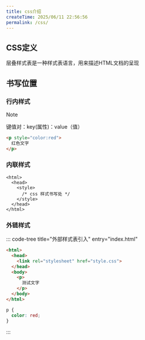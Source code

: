 ```yaml
---
title: css介绍
createTime: 2025/06/11 22:56:56
permalink: /css/
---
```

## CSS定义

层叠样式表是一种样式表语言，用来描述HTML文档的呈现

## 书写位置

### 行内样式

> [!note]
>
> 键值对：key(属性)：value（值）

```html
<p style="color:red">
  红色文字
</p>
```

### 内联样式

```html{3-5}
<html>
  <head>
    <style>
      /* css 样式书写处 */
    </style>
  </head>
</html>
```

### 外链样式

::: code-tree title="外部样式表引入"  entry="index.html"

```html title="index.html"{3}
<html>
  <head>
    <link rel="stylesheet" href="style.css">
  </head>
  <body>
    <p>
      测试文字
    </p>
  </body>
</html>
```

```css title="style.css"
p {
  color: red;
}
```

:::
